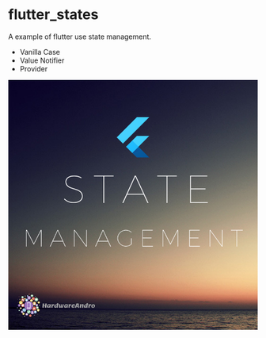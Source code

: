 # flutter_states

A example of flutter use state management.

- Vanilla Case
- Value Notifier
- Provider

![HardwareAndro Veli Bacik](https://github.com/VB10/fluttter_states/blob/master/github/state.png?raw=true)
